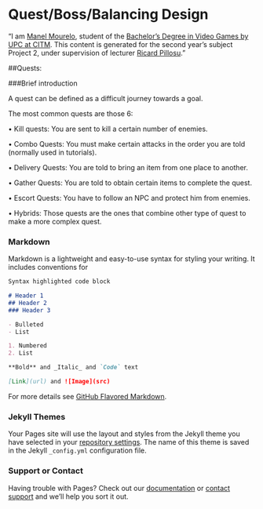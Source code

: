 # Quest/Boss/Balancing Design

“I am [Manel Mourelo](https://www.linkedin.com/in/manel-mourelo-montero-b6011415a/), student of the [Bachelor’s Degree in Video Games by UPC at CITM](https://www.citm.upc.edu/ing/estudis/graus-videojocs/). This content is generated for the second year’s subject Project 2, under supervision of lecturer [Ricard Pillosu](https://es.linkedin.com/in/ricardpillosu).”

##Quests:

###Brief introduction

A quest can be defined as a difficult journey towards a goal.

The most common quests are those 6:

•	Kill quests: You are sent to kill a certain number of enemies.

•	Combo Quests: You must make certain attacks in the order you are told (normally used in tutorials).

•	Delivery Quests: You are told to bring an item from one place to another.

•	Gather Quests: You are told to obtain certain items to complete the quest.

•	Escort Quests: You have to follow an NPC and protect him from enemies.

•	Hybrids: Those quests are the ones that combine other type of quest to make a more complex quest.


### Markdown

Markdown is a lightweight and easy-to-use syntax for styling your writing. It includes conventions for

```markdown
Syntax highlighted code block

# Header 1
## Header 2
### Header 3

- Bulleted
- List

1. Numbered
2. List

**Bold** and _Italic_ and `Code` text

[Link](url) and ![Image](src)
```

For more details see [GitHub Flavored Markdown](https://guides.github.com/features/mastering-markdown/).

### Jekyll Themes

Your Pages site will use the layout and styles from the Jekyll theme you have selected in your [repository settings](https://github.com/manelmourelo/Quest-Boss-Balancing-Design/settings). The name of this theme is saved in the Jekyll `_config.yml` configuration file.

### Support or Contact

Having trouble with Pages? Check out our [documentation](https://help.github.com/categories/github-pages-basics/) or [contact support](https://github.com/contact) and we’ll help you sort it out.

